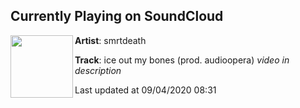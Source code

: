 ## Currently Playing on SoundCloud

[<img align="left" width="100" src="https://i1.sndcdn.com/artworks-000439448100-r6npd6-t50x50.jpg">](https://soundcloud.com/smrtdeath/ice-out-my-bones-prod-audioopera-video-in-description?in=smrtdeath/sets/well-be-alright-1)

**Artist**: smrtdeath 

**Track**: ice out my bones (prod. audioopera) *video in description*

Last updated at 09/04/2020 08:31
